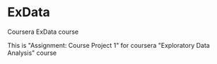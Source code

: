 # ExData
Coursera ExData course

This is "Assignment: Course Project 1" for coursera "Exploratory Data Analysis" course
